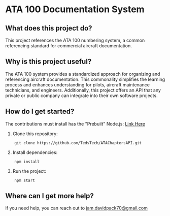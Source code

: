 # ATA 100 Documentation System

## What does this project do?
This project references the ATA 100 numbering system, a common referencing standard for commercial aircraft documentation.

## Why is this project useful?
The ATA 100 system provides a standardized approach for organizing and referencing aircraft documentation. This commonality simplifies the learning process and enhances understanding for pilots, aircraft maintenance technicians, and engineers. Additionally, this project offers an API that any private or public company can integrate into their own software projects.

## How do I get started?
The contributions must install has the "Prebuilt" Node.js: [Link Here](https://nodejs.org/en/download/prebuilt-installer)

1. Clone this repository:

```
    git clone https://github.com/TedsTech/ATAChaptersAPI.git
```
2. Install dependencies:

```
    npm install
```
3. Run the project:

```
    npm start
```

## Where can I get more help?
If you need help, you can reach out to jam.davidpack70@gmail.com
